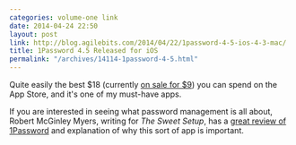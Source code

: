 ```yaml
---
categories: volume-one link
date: 2014-04-24 22:50
layout: post
link: http://blog.agilebits.com/2014/04/22/1password-4-5-ios-4-3-mac/
title: 1Password 4.5 Released for iOS
permalink: "/archives/14114-1password-4-5.html"
---
```



Quite easily the best $18 (currently [on sale for $9](https://itunes.apple.com/us/app/1password-password-manager/id568903335)) you can spend on the App Store, and it's one of my must-have apps. 

If you are interested in seeing what password management is all about, Robert McGinley Myers, writing for _The Sweet Setup_, has a [great review of 1Password](http://thesweetsetup.com/apps/best-password-manager-and-why-you-need-one/) and explanation of why this sort of app is important.
